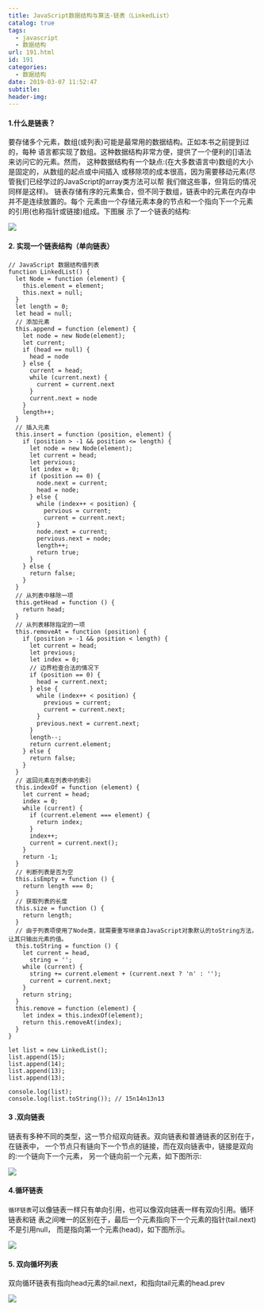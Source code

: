 ```yaml
---
title: JavaScript数据结构与算法-链表（LinkedList）
catalog: true
tags:
  - javascript
  - 数据结构
url: 191.html
id: 191
categories:
  - 数据结构
date: 2019-03-07 11:52:47
subtitle:
header-img:
---
```


#### 1.什么是链表？

要存储多个元素，数组(或列表)可能是最常用的数据结构。正如本书之前提到过的，每种 语言都实现了数组。这种数据结构非常方便，提供了一个便利的\[\]语法来访问它的元素。然而， 这种数据结构有一个缺点:(在大多数语言中)数组的大小是固定的，从数组的起点或中间插入 或移除项的成本很高，因为需要移动元素(尽管我们已经学过的JavaScript的array类方法可以帮 我们做这些事，但背后的情况同样是这样)。 链表存储有序的元素集合，但不同于数组，链表中的元素在内存中并不是连续放置的。每个 元素由一个存储元素本身的节点和一个指向下一个元素的引用(也称指针或链接)组成。下图展 示了一个链表的结构:

![](http://116.85.35.63/wp-content/uploads/2019/03/11111111111.png)

#### 2\. 实现一个链表结构（单向链表）

    // JavaScript 数据结构值列表
    function LinkedList() {
      let Node = function (element) {
        this.element = element;
        this.next = null;
      }
      let length = 0;
      let head = null;
      // 添加元素
      this.append = function (element) {
        let node = new Node(element);
        let current;
        if (head == null) {
          head = node
        } else {
          current = head;
          while (current.next) {
            current = current.next
          }
          current.next = node
        }
        length++;
      }
      // 插入元素
      this.insert = function (position, element) {
        if (position > -1 && position <= length) {
          let node = new Node(element);
          let current = head;
          let pervious;
          let index = 0;
          if (position == 0) {
            node.next = current;
            head = node;
          } else {
            while (index++ < position) {
              pervious = current;
              current = current.next;
            }
            node.next = current;
            pervious.next = node;
            length++;
            return true;
          }
        } else {
          return false;
        }
      }
      // 从列表中移除一项
      this.getHead = function () {
        return head;
      }
      // 从列表移除指定的一项
      this.removeAt = function (position) {
        if (position > -1 && position < length) {
          let current = head;
          let previous;
          let index = 0;
          // 边界检查合法的情况下
          if (position == 0) {
            head = current.next;
          } else {
            while (index++ < position) {
              previous = current;
              current = current.next;
            }
            previous.next = current.next;
          }
          length--;
          return current.element;
        } else {
          return false;
        }
      }
      // 返回元素在列表中的索引
      this.indexOf = function (element) {
        let current = head;
        index = 0;
        while (current) {
          if (current.element === element) {
            return index;
          }
          index++;
          current = current.next();
        }
        return -1;
      }
      // 判断列表是否为空
      this.isEmpty = function () {
        return length === 0;
      }
      // 获取列表的长度
      this.size = function () {
        return length;
      }
      // 由于列表项使用了Node类，就需要重写继承自JavaScript对象默认的toString方法，让其只输出元素的值。
      this.toString = function () {
        let current = head,
          string = '';
        while (current) {
          string += current.element + (current.next ? 'n' : '');
          current = current.next;
        }
        return string;
      }
      this.remove = function (element) {
        let index = this.indexOf(element);
        return this.removeAt(index);
      }
    }
    
    let list = new LinkedList();
    list.append(15);
    list.append(14);
    list.append(13);
    list.append(13);
    
    console.log(list);
    console.log(list.toString()); // 15n14n13n13
    
    

#### 3 .双向链表

链表有多种不同的类型，这一节介绍双向链表。双向链表和普通链表的区别在于，在链表中， 一个节点只有链向下一个节点的链接，而在双向链表中，链接是双向的:一个链向下一个元素， 另一个链向前一个元素，如下图所示:

![](http://116.85.35.63/wp-content/uploads/2019/03/222222222.png)

#### 4.循环链表

`循环链表`可以像链表一样只有单向引用，也可以像双向链表一样有双向引用。循环链表和链 表之间唯一的区别在于，最后一个元素指向下一个元素的指针(tail.next)不是引用null， 而是指向第一个元素(head)，如下图所示。

![](http://116.85.35.63/wp-content/uploads/2019/03/3333333.png)

#### 5\. 双向循坏列表

双向循环链表有指向head元素的tail.next，和指向tail元素的head.prev

![](http://116.85.35.63/wp-content/uploads/2019/03/444444.png)